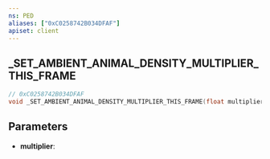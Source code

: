```yaml
---
ns: PED
aliases: ["0xC0258742B034DFAF"]
apiset: client
---
```

## _SET_AMBIENT_ANIMAL_DENSITY_MULTIPLIER_THIS_FRAME

```c
// 0xC0258742B034DFAF
void _SET_AMBIENT_ANIMAL_DENSITY_MULTIPLIER_THIS_FRAME(float multiplier);
```


## Parameters
* **multiplier**:
